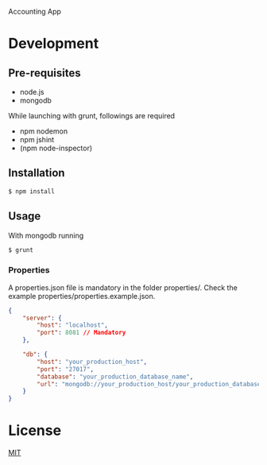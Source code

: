 Accounting App

# Development

## Pre-requisites

* node.js
* mongodb

While launching with grunt, followings are required
* npm nodemon
* npm jshint
* (npm node-inspector)

## Installation

```bash
$ npm install
```

## Usage

With mongodb running

```bash
$ grunt
```

### Properties

A properties.json file is mandatory in the folder properties/.
Check the example properties/properties.example.json.

```json
{
	"server": {
		"host": "localhost",
		"port": 8081 // Mandatory
	},

	"db": {
		"host": "your_production_host",
		"port": "27017",
		"database": "your_production_database_name",
		"url": "mongodb://your_production_host/your_production_database_name" // Mandatory
	}
}
```


# License

  [MIT](LICENSE)